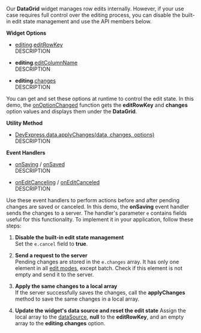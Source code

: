 Our **DataGrid** widget manages row edits internally. However, if your use case requires full control over the editing process, you can disable the built-in edit state management and use the API members below.

**Widget Options**

- [editing]().[editRowKey]()        
DESCRIPTION

- **editing**.[editColumnName]()        
DESCRIPTION

- **editing**.[changes]()       
DESCRIPTION

You can get and set these options at runtime to control the edit state. In this demo, the [onOptionChanged]() function gets the **editRowKey** and **changes** option values and displays them under the **DataGrid**.

**Utility Method**

- [DevExpress.data.applyChanges(data, changes, options)]()      
DESCRIPTION

**Event Handlers**

- [onSaving]() / [onSaved]()        
DESCRIPTION

- [onEditCanceling]() / [onEditCanceled]()      
DESCRIPTION

Use these event handlers to perform actions before and after pending changes are saved or canceled. In this demo, the **onSaving** event handler sends the changes to a server. The handler's parameter `e` contains fields useful for this functionality. To implement it in your application, follow these steps:

1. **Disable the built-in edit state management**       
Set the `e.cancel` field to **true**.

1. **Send a request to the server**      
Pending changes are stored in the `e.changes` array. It has only one element in all [edit modes](), except batch. Check if this element is not empty and send it to the server.

1. **Apply the same changes to a local array**       
If the server successfully saves the changes, call the **applyChanges** method to save the same changes in a local array.

1. **Update the widget's data source and reset the edit state**
Assign the local array to the [dataSource](), **null** to the **editRowKey**, and an empty array to the **editing**.**changes** option.

